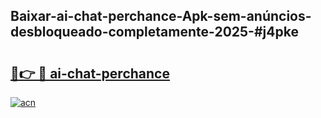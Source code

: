 ## Baixar-ai-chat-perchance-Apk-sem-anúncios-desbloqueado-completamente-2025-#j4pke

# <h2><a href="https://ainizakaria.my?title=ai-chat-perchance&ref=20M">🔗👉 🔴 ai-chat-perchance</a></h2>

[![acn](https://github.com/user-attachments/assets/0f9c940e-d8b0-45ae-aac7-cd30a18b3e1c)](https://ainizakaria.my?title=ai-chat-perchance&ref=20M)


